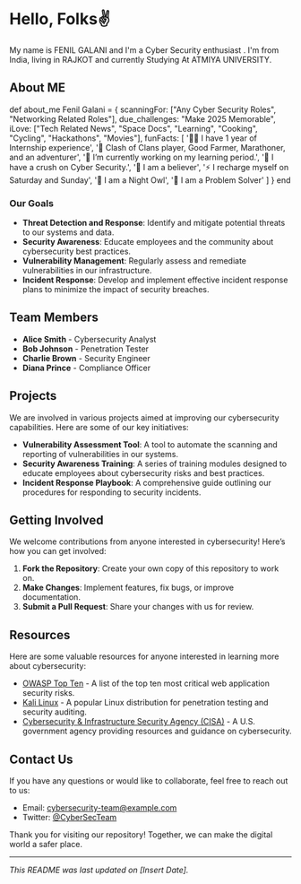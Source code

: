 # Hello, Folks✌️

My name is FENIL GALANI and I'm a Cyber Security enthusiast . I'm from India, living in RAJKOT and currently Studying At ATMIYA UNIVERSITY.

## About ME

def about_me
Fenil Galani = 
{ 
    scanningFor: ["Any Cyber Security Roles", "Networking Related Roles"], 
    due_challenges: "Make 2025 Memorable", 
    iLove: ["Tech Related News", "Space Docs", "Learning", "Cooking", "Cycling", "Hackathons", "Movies"], 
    funFacts: [ 
              '👨‍💻 I have 1 year of Internship experience',
              '👯 Clash of Clans player, Good Farmer, Marathoner, and an adventurer', 
              '🔭 I’m currently working on my learning period.', 
              '🌱 I have a crush on Cyber Security.', 
              '🤝 I am a believer', 
              '⚡ I recharge myself on Saturday and Sunday', 
              '🌙 I am a Night Owl', 
              '🧩 I am a Problem Solver' 
          ] 
} 
end 

### Our Goals

- **Threat Detection and Response**: Identify and mitigate potential threats to our systems and data.
- **Security Awareness**: Educate employees and the community about cybersecurity best practices.
- **Vulnerability Management**: Regularly assess and remediate vulnerabilities in our infrastructure.
- **Incident Response**: Develop and implement effective incident response plans to minimize the impact of security breaches.

## Team Members

- **Alice Smith** - Cybersecurity Analyst
- **Bob Johnson** - Penetration Tester
- **Charlie Brown** - Security Engineer
- **Diana Prince** - Compliance Officer

## Projects

We are involved in various projects aimed at improving our cybersecurity capabilities. Here are some of our key initiatives:

- **Vulnerability Assessment Tool**: A tool to automate the scanning and reporting of vulnerabilities in our systems.
- **Security Awareness Training**: A series of training modules designed to educate employees about cybersecurity risks and best practices.
- **Incident Response Playbook**: A comprehensive guide outlining our procedures for responding to security incidents.

## Getting Involved

We welcome contributions from anyone interested in cybersecurity! Here’s how you can get involved:

1. **Fork the Repository**: Create your own copy of this repository to work on.
2. **Make Changes**: Implement features, fix bugs, or improve documentation.
3. **Submit a Pull Request**: Share your changes with us for review.

## Resources

Here are some valuable resources for anyone interested in learning more about cybersecurity:

- [OWASP Top Ten](https://owasp.org/www-project-top-ten/) - A list of the top ten most critical web application security risks.
- [Kali Linux](https://www.kali.org/) - A popular Linux distribution for penetration testing and security auditing.
- [Cybersecurity & Infrastructure Security Agency (CISA)](https://www.cisa.gov/) - A U.S. government agency providing resources and guidance on cybersecurity.

## Contact Us

If you have any questions or would like to collaborate, feel free to reach out to us:

- Email: cybersecurity-team@example.com
- Twitter: [@CyberSecTeam](https://twitter.com/CyberSecTeam)

Thank you for visiting our repository! Together, we can make the digital world a safer place.

---

*This README was last updated on [Insert Date].*
